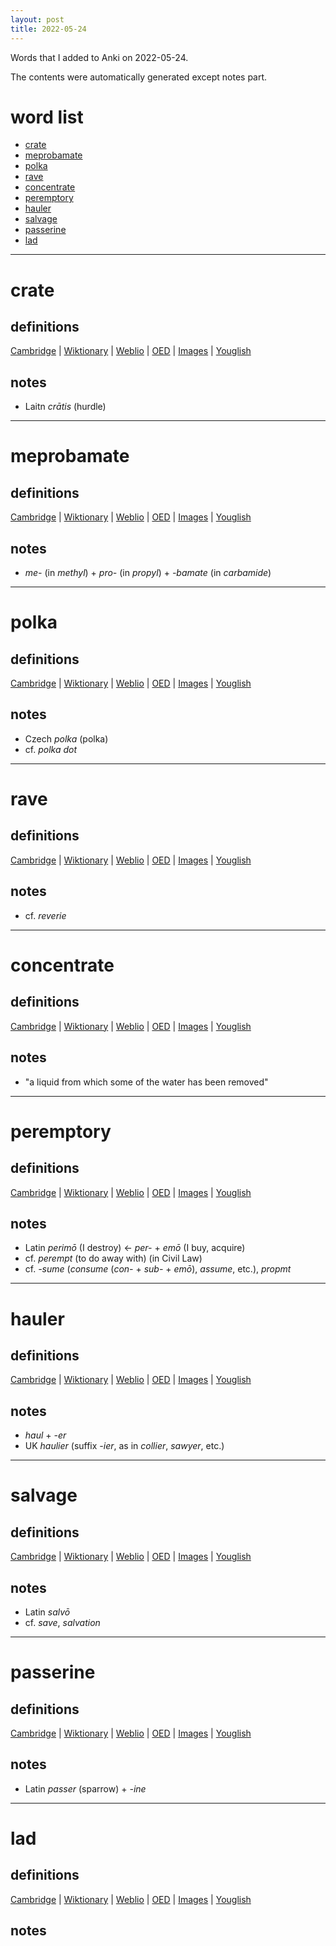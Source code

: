 ```yaml
---
layout: post
title: 2022-05-24
---
```


Words that I added to Anki on 2022-05-24.

The contents were automatically generated except notes part.
# word list
- [crate](#crate)
- [meprobamate](#meprobamate)
- [polka](#polka)
- [rave](#rave)
- [concentrate](#concentrate)
- [peremptory](#peremptory)
- [hauler](#hauler)
- [salvage](#salvage)
- [passerine](#passerine)
- [lad](#lad)

---

# crate
## definitions
[Cambridge](https://dictionary.cambridge.org/us/dictionary/english/crate)
|
[Wiktionary](https://en.wiktionary.org/wiki/crate#English)
|
[Weblio](https://ejje.weblio.jp/content_find?query=crate&searchType=exact)
|
[OED](https://www.oed.com/search?q=crate)
|
[Images](https://www.google.com/search?tbm=isch&q=crate)
|
[Youglish](https://youglish.com/pronounce/crate/english/us)

## notes
- Laitn *crātis* (hurdle)

---

# meprobamate
## definitions
[Cambridge](https://dictionary.cambridge.org/us/dictionary/english/meprobamate)
|
[Wiktionary](https://en.wiktionary.org/wiki/meprobamate#English)
|
[Weblio](https://ejje.weblio.jp/content_find?query=meprobamate&searchType=exact)
|
[OED](https://www.oed.com/search?q=meprobamate)
|
[Images](https://www.google.com/search?tbm=isch&q=meprobamate)
|
[Youglish](https://youglish.com/pronounce/meprobamate/english/us)

## notes
- *me-* (in *methyl*) + *pro-* (in *propyl*) + *-bamate* (in *carbamide*)

---

# polka
## definitions
[Cambridge](https://dictionary.cambridge.org/us/dictionary/english/polka)
|
[Wiktionary](https://en.wiktionary.org/wiki/polka#English)
|
[Weblio](https://ejje.weblio.jp/content_find?query=polka&searchType=exact)
|
[OED](https://www.oed.com/search?q=polka)
|
[Images](https://www.google.com/search?tbm=isch&q=polka)
|
[Youglish](https://youglish.com/pronounce/polka/english/us)

## notes
- Czech *polka* (polka)
- cf. *polka dot*

---

# rave
## definitions
[Cambridge](https://dictionary.cambridge.org/us/dictionary/english/rave)
|
[Wiktionary](https://en.wiktionary.org/wiki/rave#English)
|
[Weblio](https://ejje.weblio.jp/content_find?query=rave&searchType=exact)
|
[OED](https://www.oed.com/search?q=rave)
|
[Images](https://www.google.com/search?tbm=isch&q=rave)
|
[Youglish](https://youglish.com/pronounce/rave/english/us)

## notes
- cf. *reverie*

---

# concentrate
## definitions
[Cambridge](https://dictionary.cambridge.org/us/dictionary/english/concentrate)
|
[Wiktionary](https://en.wiktionary.org/wiki/concentrate#English)
|
[Weblio](https://ejje.weblio.jp/content_find?query=concentrate&searchType=exact)
|
[OED](https://www.oed.com/search?q=concentrate)
|
[Images](https://www.google.com/search?tbm=isch&q=concentrate)
|
[Youglish](https://youglish.com/pronounce/concentrate/english/us)

## notes
- "a liquid from which some of the water has been removed"

---

# peremptory
## definitions
[Cambridge](https://dictionary.cambridge.org/us/dictionary/english/peremptory)
|
[Wiktionary](https://en.wiktionary.org/wiki/peremptory#English)
|
[Weblio](https://ejje.weblio.jp/content_find?query=peremptory&searchType=exact)
|
[OED](https://www.oed.com/search?q=peremptory)
|
[Images](https://www.google.com/search?tbm=isch&q=peremptory)
|
[Youglish](https://youglish.com/pronounce/peremptory/english/us)

## notes
- Latin *perimō* (I destroy) <- *per-* + *emō* (I buy, acquire)
- cf. *perempt* (to do away with) (in Civil Law)
- cf. *-sume* (*consume* (*con-* + *sub-* + *emō*), *assume*, etc.), *propmt*

---

# hauler
## definitions
[Cambridge](https://dictionary.cambridge.org/us/dictionary/english/hauler)
|
[Wiktionary](https://en.wiktionary.org/wiki/hauler#English)
|
[Weblio](https://ejje.weblio.jp/content_find?query=hauler&searchType=exact)
|
[OED](https://www.oed.com/search?q=hauler)
|
[Images](https://www.google.com/search?tbm=isch&q=hauler)
|
[Youglish](https://youglish.com/pronounce/hauler/english/us)

## notes
- *haul* + *-er*
- UK *haulier* (suffix *-ier*, as in *collier*, *sawyer*, etc.)

---

# salvage
## definitions
[Cambridge](https://dictionary.cambridge.org/us/dictionary/english/salvage)
|
[Wiktionary](https://en.wiktionary.org/wiki/salvage#English)
|
[Weblio](https://ejje.weblio.jp/content_find?query=salvage&searchType=exact)
|
[OED](https://www.oed.com/search?q=salvage)
|
[Images](https://www.google.com/search?tbm=isch&q=salvage)
|
[Youglish](https://youglish.com/pronounce/salvage/english/us)

## notes
- Latin *salvō*
- cf. *save*, *salvation*

---

# passerine
## definitions
[Cambridge](https://dictionary.cambridge.org/us/dictionary/english/passerine)
|
[Wiktionary](https://en.wiktionary.org/wiki/passerine#English)
|
[Weblio](https://ejje.weblio.jp/content_find?query=passerine&searchType=exact)
|
[OED](https://www.oed.com/search?q=passerine)
|
[Images](https://www.google.com/search?tbm=isch&q=passerine)
|
[Youglish](https://youglish.com/pronounce/passerine/english/us)

## notes
- Latin *passer* (sparrow) + *-ine*

---

# lad
## definitions
[Cambridge](https://dictionary.cambridge.org/us/dictionary/english/lad)
|
[Wiktionary](https://en.wiktionary.org/wiki/lad#English)
|
[Weblio](https://ejje.weblio.jp/content_find?query=lad&searchType=exact)
|
[OED](https://www.oed.com/search?q=lad)
|
[Images](https://www.google.com/search?tbm=isch&q=lad)
|
[Youglish](https://youglish.com/pronounce/lad/english/us)

## notes

